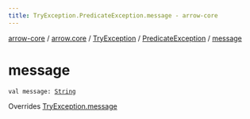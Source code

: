 ```yaml
---
title: TryException.PredicateException.message - arrow-core
---
```


[arrow-core](../../../index.html) / [arrow.core](../../index.html) / [TryException](../index.html) / [PredicateException](index.html) / [message](./message.html)

# message

`val message: `[`String`](https://kotlinlang.org/api/latest/jvm/stdlib/kotlin/-string/index.html)

Overrides [TryException.message](../message.html)

